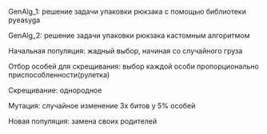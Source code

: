 GenAlg_1: решение задачи упаковки рюкзака с помощью библиотеки pyeasyga

GenAlg_2: решение задачи упаковки рюкзака кастомным алгоритмом

Начальная популяция: жадный выбор, начиная со случайного груза

Отбор особей для скрещивания: выбор каждой особи пропорционально приспособленности(рулетка)

Скрещивание: однородное

Мутация: случайное изменение 3х битов у 5% особей

Новая популяция: замена своих родителей
